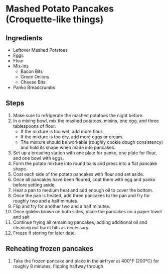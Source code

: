 # Mashed Potato Pancakes (Croquette-like things)

## Ingredients
* Leftover Mashed Potatoes
* Eggs
* Flour
* Mix-ins
    * Bacon Bits
    * Green Onions
    * Cheese Bits
* Panko Breadcrumbs

## Steps
1. Make sure to refrigerate the mashed potatoes the night before.
2. In a mixing bowl, mix the mashed potatoes, mixins, one egg, and three tablespoons of flour.
    * If the mixture is too wet, add more flour.
    * If the mixture is too dry, add more eggs or cream.
    * The mixture should be workable (roughly cookie dough consistency) and hold its shape when made into pancakes.
3. Set up a breading station with one plate for panko, one plate for flour, and one bowl with eggs.
4. Form the potato mixture into round balls and press into a flat pancake shape.
5. Coat each side of the potato pancakes with flour and set aside.
6. Once all pancakes have been floured, coat them with egg and panko before setting aside.
7. Heat a pan to medium heat and add enough oil to cover the bottom.
8. Once the pan is heated, add three pancakes to the pan and fry for roughly two and a half minutes. 
9. Flip and fry for another two and a half minutes.
10. Once golden brown on both sides, place the pancakes on a paper towel and salt
11. Continue frying all remaining pancakes, adding additional oil and cleaning out burnt bits as necessary.
12. Freeze if storing for later date.

## Reheating frozen pancakes
1. Take the frozen pancake and place in the airfryer at 400°F (200°C) for roughly 8 minutes, flipping halfway through
